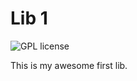 # Lib 1

![GPL license](https://img.shields.io/badge/license-GPL-blue)

This is my awesome first lib.

